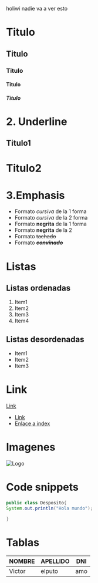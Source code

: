holiwi nadie va a ver esto

# Titulo
## Titulo
### Titulo
#### Titulo
##### Titulo

# 2. Underline

Titulo1 
---

Titulo2
===

# 3.Emphasis
- Formato *cursiva* de la 1 forma
- Formato _cursiva_ de la 2 forma
- Formato **negrita** de la 1 forma 
- Formato __negrita__ de la 2 
- Formato ~~tachado~~
- Formato ~~__*convinado*__~~

# Listas

## Listas ordenadas
1. Item1
5. Item2
123324. Item3
4. Item4

## Listas desordenadas
- Item1
- Item2
- Item3

# Link
<a href="https://google.com">Link</a>
- [Link](https://www.google.com)
- [Enlace a index](index.html)

# Imagenes
![Logo](https://trovesaurus.com/data/catalog/equipment_helm_pinata_mastery.png) 

# Code snippets

```java
public class Desposito{
System.out.println("Hola mundo");

}
```

# Tablas

| NOMBRE | APELLIDO | DNI |
| -- | -- | -- |
| Victor | elputo | amo |